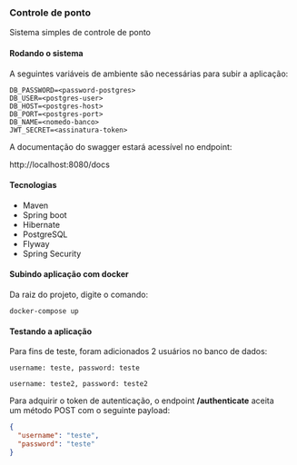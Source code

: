 ### Controle de ponto

Sistema simples de controle de ponto

#### Rodando o sistema

A seguintes variáveis de ambiente são necessárias para subir a aplicação:

    DB_PASSWORD=<password-postgres>
    DB_USER=<postgres-user>
    DB_HOST=<postgres-host>
    DB_PORT=<postgres-port>
    DB_NAME=<nomedo-banco>
    JWT_SECRET=<assinatura-token>

A documentação do swagger estará acessível no endpoint:

http://localhost:8080/docs

#### Tecnologias

- Maven
- Spring boot
- Hibernate
- PostgreSQL
- Flyway
- Spring Security

#### Subindo aplicação com docker

Da raiz do projeto, digite o comando:

    docker-compose up

#### Testando a aplicação

Para fins de teste, foram adicionados 2 usuários no banco de dados:

    username: teste, password: teste

    username: teste2, password: teste2

Para adquirir o token de autenticação, o endpoint **/authenticate** aceita <br /> um método POST com o seguinte payload:

```json
{
  "username": "teste",
  "password": "teste"
}

```